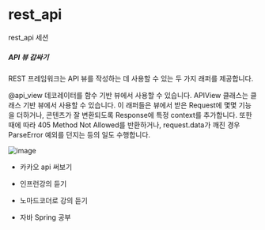 # rest_api
rest_api 세션 


<h5>API 뷰 감싸기</h5>
REST 프레임워크는 API 뷰를 작성하는 데 사용할 수 있는 두 가지 래퍼를 제공합니다.

@api_view 데코레이터를 함수 기반 뷰에서 사용할 수 있습니다.
APIView 클래스는 클래스 기반 뷰에서 사용할 수 있습니다.
이 래퍼들은 뷰에서 받은 Request에 몇몇 기능을 더하거나, 콘텐츠가 잘 변환되도록 Response에 특정 context를 추가합니다.
또한 때에 따라 405 Method Not Allowed를 반환하거나, request.data가 깨진 경우 ParseError 예외를 던지는 등의 일도 수행합니다.




![image](https://user-images.githubusercontent.com/81295661/136196809-5e37578e-1254-4bf3-9cfe-0a767f5b1b5b.png)



- 카카오 api 써보기

- 인프런강의 듣기 
- 노마드코더로 강의 듣기
- 자바 Spring 공부

